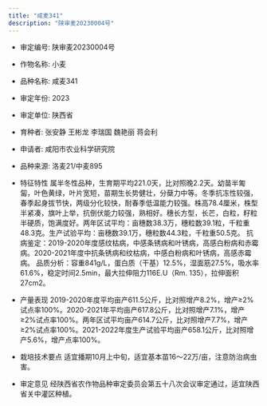 ```yaml
---
title: "咸麦341"
description: "陕审麦20230004号"
---
```

* 审定编号:  陕审麦20230004号

*  作物名称:  小麦

*  品种名称:  咸麦341

*  审定年份:  2023

*  审定单位:  陕西省

* 育种者:  张安静 王彬龙 李瑞国 魏艳丽 蒋会利

*  申请者:  咸阳市农业科学研究院

*  品种来源:  洛麦21/中麦895

*  特征特性
属半冬性品种，生育期平均221.0天，比对照晚2.2天。幼苗半匍匐，叶色黄绿，叶片宽短，苗期生长势健壮，分蘖力中等。冬季抗冻性较强，春季起身拔节快，两级分化较快，耐春季低温能力较强。株高78.4厘米，株型半紧凑，旗叶上举，抗倒伏能力较强，熟相好。穗长方型，长芒，白粒，籽粒半硬质，饱满度好。两年区试平均：亩穗数38.3万，穗粒数39.1粒，千粒重48.3克。生产试验平均：亩穗数39.1万，穗粒数44.3粒，千粒重50.5克。
抗病鉴定：2019-2020年度感纹枯病，中感条锈病和叶锈病，高感白粉病和赤霉病。2020-2021年度中抗条锈病和纹枯病，中感白粉病和叶锈病，高感赤霉病。
品质分析：容重841g/L，蛋白质（干基）12.5%，湿面筋27.5%，吸水率61.6%，稳定时间2.5min，最大拉伸阻力116E.U（Rm. 135），拉伸面积27cm2。

*  产量表现
2019-2020年度平均亩产611.5公斤，比对照增产8.2%，增产≥2%试点率100%。2020-2021年平均亩产617.8公斤，比对照增产7.1%，增产≥2%试点率100%。两年区试平均亩产614.7公斤，比对照增产7.7%，增产≥2%试点率100%。2021-2022年度生产试验平均亩产658.1公斤，比对照增产5.6%，增产点率100%。

*  栽培技术要点
适宜播期10月上中旬，适宜基本苗16～22万/亩，注意防治病虫害。

*  审定意见
经陕西省农作物品种审定委员会第五十八次会议审定通过，适宜陕西省关中灌区种植。

